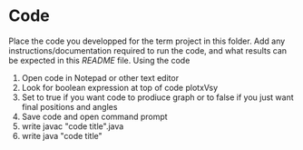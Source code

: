 # Code

Place the code you developped for the term project in this folder. Add any instructions/documentation required to run the code, and what results can be expected in this *README* file.
Using the code
1) Open code in Notepad or other text editor
2) Look for boolean expression at top of code plotxVsy
3) Set to true if you want code to prodiuce graph or to false if you just want final positions and angles
4) Save code and open command prompt
5) write javac "code title".java
6) write java "code title"

